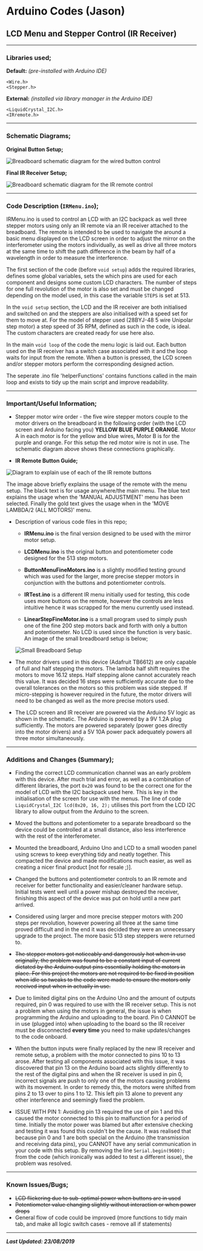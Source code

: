 # Arduino Codes (Jason)

## LCD Menu and Stepper Control (IR Receiver)

---
### Libraries used;

**Default:** *(pre-installed with Arduino IDE)*

`<Wire.h>`  
`<Stepper.h>`

**External:** *(installed via library manager in the Arduino IDE)*

`<LiquidCrystal_I2C.h>`   
`<IRremote.h>`

---
### Schematic Diagrams;

**Original Button Setup;**

![Breadboard schematic diagram for the wired button control](Interferometer_LCD_Schematic_Image.png "Old Setup Schematic")

**Final IR Receiver Setup;**

![Breadboard schematic diagram for the IR remote control](IR_LCD_Motor_Schematic.png "New Setup Schematic")

---
### Code Description (`IRMenu.ino`);

IRMenu.ino is used to control an LCD with an I2C backpack as well three stepper motors using only an IR remote via an IR receiver attached to the breadboard. The remote is intended to be used to navigate the around a basic menu displayed on the LCD screen in order to adjust the mirror on the interferometer using the motors individually, as well as drive all three motors at the same time to shift the path difference in the beam by half of a wavelength in order to measure the interference.

The first section of the code (before `void setup`) adds the required libraries, defines some global variables, sets the which pins are used for each component and designs some custom LCD characters. The number of steps for one full revolution of the motor is also set and must be changed depending on the model used, in this case the variable `STEPS` is set at 513.

In the `void setup` section, the LCD and the IR receiver are both initialised and switched on and the steppers are also initialised with a speed set for them to move at. For the model of stepper used (28BYJ-48 5 wire Unipolar step motor) a step speed of 35 RPM, defined as such in the code, is ideal. The custom characters are created ready for use here also.

In the main `void loop` of the code the menu logic is laid out. Each button used on the IR receiver has a switch case associated with it and the loop waits for input from the remote. When a button is pressed, the LCD screen and/or stepper motors perform the corresponding designed action.

The seperate .ino file 'helperFunctions' contains functions called in the main loop and exists to tidy up the main script and improve readability.

---
### Important/Useful Information;

* Stepper motor wire order - the five wire stepper motors couple to the motor drivers on the breadboard in the following order (with the LCD screen and Arduino facing you) **YELLOW BLUE PURPLE ORANGE**. Motor A in each motor is for the yellow and blue wires, Motor B is for the purple and orange. For this setup the red motor wire is not in use. The schematic diagram above shows these connections graphically.

* **IR Remote Button Guide;**

![Diagram to explain use of each of the IR remote buttons](IR_Remote_Diagram.png "Remote Buttons Description")

The image above briefly explains the usage of the remote with the menu setup. The black text is for usage anywhere/the main menu. The blue text explains the usage when the 'MANUAL ADJUSTMENT' menu has been selected. Finally the gold text gives the usage when in the 'MOVE LAMBDA/2 (ALL MOTORS)' menu.

* Description of various code files in this repo;

  * **IRMenu.ino** is the final version designed to be used with the mirror motor setup.

  * **LCDMenu.ino** is the original button and potentiometer code designed for the 513 step motors.

  * **ButtonMenuFineMotors.ino** is a slightly modified testing ground which was used for the larger, more precise stepper motors in conjunction with the buttons and potentiometer controls.

  * **IRTest.ino** is a different IR menu initially used for testing, this code uses more buttons on the remote, however the controls are less intuitive hence it was scrapped for the menu currently used instead.

  * **LinearStepFineMotor.ino** is a small program used to simply push one of the fine 200 step motors back and forth with only a button and potentiometer. No LCD is used since the function is very basic. An image of the small breadboard setup is below;

  ![Small Breadboard Setup](Small_Breadboard_Linear_Step.JPG "Image of setup for LinearStepFineMotor.ino")


* The motor drivers used in this device (Adafruit TB6612) are only capable of full and half stepping the motors. The lambda half shift requires the motors to move 16.12 steps. Half stepping alone cannot accurately reach this value. It was decided 16 steps were sufficiently accurate due to the overall tolerances on the motors so this problem was side stepped. If micro-stepping is however required in the future, the motor drivers will need to be changed as well as the more precise motors used.

* The LCD screen and IR receiver are powered via the Arduino 5V logic as shown in the schematic. The Arduino is powered by a 9V 1.2A plug sufficiently. The motors are powered separately (power goes directly into the motor drivers) and a 5V 10A power pack adequately powers all three motor simultaneously.

---
### Additions and Changes (Summary);

* Finding the correct LCD communication channel was an early problem with this device. After much trial and error, as well as a combination of different libraries, the port `0x20` was found to be the correct one for the model of LCD with the I2C backpack used here. This is key in the initialisation of the screen for use with the menus. The line of code `LiquidCrystal_I2C lcd(0x20, 16, 2);` utilises this port from the LCD I2C library to allow output from the Arduino to the screen.

* Moved the buttons and potentiometer to a separate breadboard so the device could be controlled at a small distance, also less interference with the rest of the interferometer.

* Mounted the breadboard, Arduino Uno and LCD to a small wooden panel using screws to keep everything tidy and neatly together. This compacted the device and made modifications much easier, as well as creating a nicer final product [not for resale ;)].

* Changed the buttons and potentiometer controls to an IR remote and receiver for better functionality and easier/cleaner hardware setup. Initial tests went well until a power mishap destroyed the receiver, finishing this aspect of the device was put on hold until a new part arrived.

* Considered using larger and more precise stepper motors with 200 steps per revolution, however powering all three at the same time proved difficult and in the end it was decided they were an unnecessary upgrade to the project. The more basic 513 step steppers were returned to.

* ~~The stepper motors got noticeably and dangerously hot when in use originally, the problem was found to be a constant input of current dictated by the Arduino output pins essentially holding the motors in place. For this project the motors are not required to be fixed in position when idle so tweaks to the code were made to ensure the motors only received input when in actually in use.~~

* Due to limited digital pins on the Arduino Uno and the amount of outputs required, pin 0 was required to use with the IR receiver setup. This is not a problem when using the motors in general, the issue is when programming the Arduino and uploading to the board. Pin 0 CANNOT be in use (plugged into) when uploading to the board so the IR receiver must be disconnected **every time** you need to make updates/changes to the code onboard.

* When the button inputs were finally replaced by the new IR receiver and remote setup, a problem with the motor connected to pins 10 to 13 arose. After testing all components associated with this issue, it was discovered that pin 13 on the Arduino board acts slightly differently to the rest of the digital pins and when the IR receiver is used in pin 0, incorrect signals are push to only one of the motors causing problems with its movement. In order to remedy this, the motors were shifted from pins 2 to 13 over to pins 1 to 12. This left pin 13 alone to prevent any other interference and seemingly fixed the problem.

* ISSUE WITH PIN 1: Avoiding pin 13 required the use of pin 1 and this caused the motor connected to this pin to malfunction for a period of time. Initially the motor power was blamed but after extensive checking and testing it was found this couldn't be the cause. It was realised that because pin 0 and 1 are both special on the Arduino (the transmission and receiving data pins), you CANNOT have any serial communication in your code with this setup. By removing the line `Serial.begin(9600);` from the code (which ironically was added to test a different issue), the problem was resolved.

---
### Known Issues/Bugs;

* ~~LCD flickering due to sub-optimal power when buttons are in used~~
* ~~Potentiometer value changing slightly without interaction or when power drops~~
* General flow of code could be improved (more functions to tidy main tab, and make all logic switch cases - remove all if statements)

---

***Last Updated: 23/08/2019***
